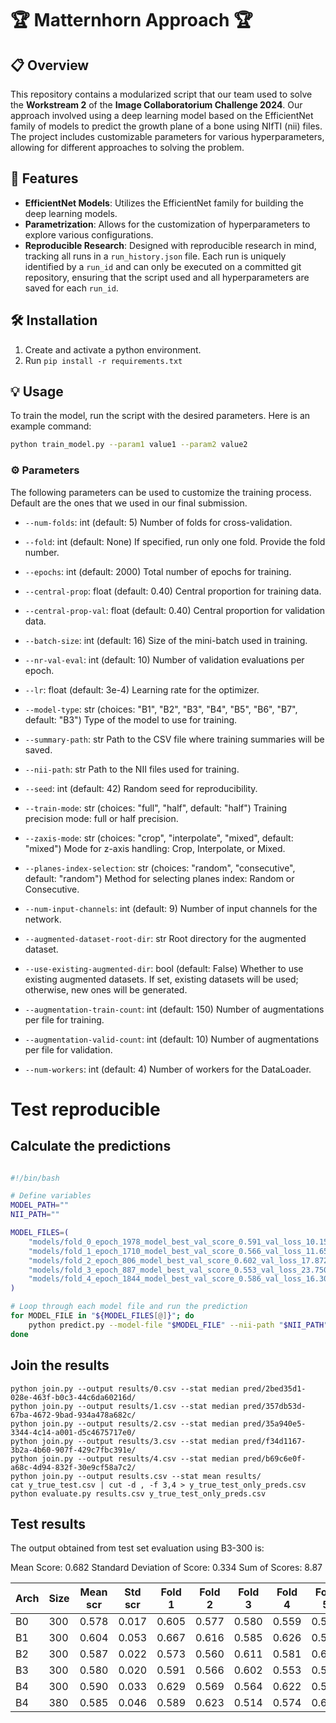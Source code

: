 #  🏆 Matternhorn Approach 🏆

## 📋 Overview

This repository contains a modularized script that our team used to solve the **Workstream 2** of the **Image Collaboratorium Challenge 2024**. Our approach involved using a deep learning model based on the EfficientNet family of models to predict the growth plane of a bone using NIfTI (nii) files. The project includes customizable parameters for various hyperparameters, allowing for different approaches to solving the problem.

## 🌟 Features
- **EfficientNet Models**: Utilizes the EfficientNet family for building the deep learning models.
- **Parametrization**: Allows for the customization of hyperparameters to explore various configurations.
- **Reproducible Research**: Designed with reproducible research in mind, tracking all runs in a `run_history.json` file. Each run is uniquely identified by a `run_id` and can only be executed on a committed git repository, ensuring that the script used and all hyperparameters are saved for each `run_id`.

## 🛠️ Installation

1. Create and activate a python environment.
2. Run `pip install -r requirements.txt`

## 💡 Usage
To train the model, run the script with the desired parameters. Here is an example command:
```bash
python train_model.py --param1 value1 --param2 value2
````

### ⚙️ Parameters

The following parameters can be used to customize the training process. Default are the ones that we used in our final submission.

- `--num-folds`: int (default: 5)
Number of folds for cross-validation.

- `--fold`: int (default: None)
If specified, run only one fold. Provide the fold number.

- `--epochs`: int (default: 2000)
Total number of epochs for training.

- `--central-prop`: float (default: 0.40)
Central proportion for training data.

- `--central-prop-val`: float (default: 0.40)
Central proportion for validation data.

- `--batch-size`: int (default: 16)
Size of the mini-batch used in training.

- `--nr-val-eval`: int (default: 10)
Number of validation evaluations per epoch.

- `--lr`: float (default: 3e-4)
Learning rate for the optimizer.

- `--model-type`: str (choices: "B1", "B2", "B3", "B4", "B5", "B6", "B7", default: "B3")
Type of the model to use for training.

- `--summary-path`: str 
Path to the CSV file where training summaries will be saved.

- `--nii-path`: str 
Path to the NII files used for training.

- `--seed`: int (default: 42)
Random seed for reproducibility.

- `--train-mode`: str (choices: "full", "half", default: "half")
Training precision mode: full or half precision.

- `--zaxis-mode`: str (choices: "crop", "interpolate", "mixed", default: "mixed")
Mode for z-axis handling: Crop, Interpolate, or Mixed.

- `--planes-index-selection`: str (choices: "random", "consecutive", default: "random")
Method for selecting planes index: Random or Consecutive.

- `--num-input-channels`: int (default: 9)
Number of input channels for the network.

- `--augmented-dataset-root-dir`: str 
Root directory for the augmented dataset.

- `--use-existing-augmented-dir`: bool (default: False)
Whether to use existing augmented datasets. If set, existing datasets will be used; otherwise, new ones will be generated.

- `--augmentation-train-count`: int (default: 150)
Number of augmentations per file for training.

- `--augmentation-valid-count`: int (default: 10)
Number of augmentations per file for validation.

- `--num-workers`: int (default: 4)
Number of workers for the DataLoader.


# Test reproducible

## Calculate the predictions

```bash

#!/bin/bash

# Define variables
MODEL_PATH=""
NII_PATH=""

MODEL_FILES=(
    "models/fold_0_epoch_1978_model_best_val_score_0.591_val_loss_10.1503.pt"
    "models/fold_1_epoch_1710_model_best_val_score_0.566_val_loss_11.6527.pt"
    "models/fold_2_epoch_806_model_best_val_score_0.602_val_loss_17.8721.pt"
    "models/fold_3_epoch_887_model_best_val_score_0.553_val_loss_23.7504.pt"
    "models/fold_4_epoch_1844_model_best_val_score_0.586_val_loss_16.3064.pt"
)

# Loop through each model file and run the prediction
for MODEL_FILE in "${MODEL_FILES[@]}"; do
    python predict.py --model-file "$MODEL_FILE" --nii-path "$NII_PATH" --nr-val-eval 3
done

```

## Join the results

```
python join.py --output results/0.csv --stat median pred/2bed35d1-028e-463f-b0c3-44c6da60216d/
python join.py --output results/1.csv --stat median pred/357db53d-67ba-4672-9bad-934a478a682c/
python join.py --output results/2.csv --stat median pred/35a940e5-3344-4c14-a001-d5c4675717e0/
python join.py --output results/3.csv --stat median pred/f34d1167-3b2a-4b60-907f-429c7fbc391e/
python join.py --output results/4.csv --stat median pred/b69c6e0f-a68c-4d94-832f-30e9cf58a7c2/
python join.py --output results.csv --stat mean results/
cat y_true_test.csv | cut -d , -f 3,4 > y_true_test_only_preds.csv
python evaluate.py results.csv y_true_test_only_preds.csv 
```

## Test results

The output obtained from test set evaluation using B3-300 is:

Mean Score: 0.682
Standard Deviation of Score: 0.334
Sum of Scores: 8.87



| Arch | Size | Mean scr | Std scr | Fold 1 | Fold 2 | Fold 3 | Fold 4 | Fold 5 |
|------|------|----------|---------|--------|--------|--------|--------|--------|
| B0   | 300  |  0.578   |  0.017  |  0.605 |  0.577 |  0.580 |  0.559 |  0.570 |
| B1   | 300  |  0.604   |  0.053  |  0.667 |  0.616 |  0.585 |  0.626 |  0.526 | 
| B2   | 300  |  0.587   |  0.022  |  0.573 |  0.560 |  0.611 |  0.581 |  0.609 |
| B3   | 300  |  0.580   |  0.020  |  0.591 |  0.566 |  0.602 |  0.553 |  0.586 |
| B4   | 300  |  0.590   |  0.033  |  0.629 |  0.569 |  0.564 |  0.622 |  0.565 |
| B4   | 380  |  0.585   |  0.046  |  0.589 |  0.623 |  0.514 |  0.574 |  0.627 |
